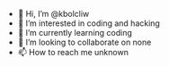 - 👋 Hi, I’m @kbolcliw
- 👀 I’m interested in coding and hacking
- 🌱 I’m currently learning coding
- 💞️ I’m looking to collaborate on none
- 📫 How to reach me unknown

<!---
kbolcliw/kbolcliw is a ✨ special ✨ repository because its `README.md` (this file) appears on your GitHub profile.
You can click the Preview link to take a look at your changes.
--->
